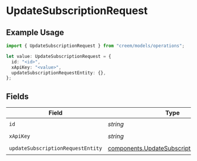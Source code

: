 # UpdateSubscriptionRequest

## Example Usage

```typescript
import { UpdateSubscriptionRequest } from "creem/models/operations";

let value: UpdateSubscriptionRequest = {
  id: "<id>",
  xApiKey: "<value>",
  updateSubscriptionRequestEntity: {},
};
```

## Fields

| Field                                                                                                    | Type                                                                                                     | Required                                                                                                 | Description                                                                                              |
| -------------------------------------------------------------------------------------------------------- | -------------------------------------------------------------------------------------------------------- | -------------------------------------------------------------------------------------------------------- | -------------------------------------------------------------------------------------------------------- |
| `id`                                                                                                     | *string*                                                                                                 | :heavy_check_mark:                                                                                       | N/A                                                                                                      |
| `xApiKey`                                                                                                | *string*                                                                                                 | :heavy_check_mark:                                                                                       | N/A                                                                                                      |
| `updateSubscriptionRequestEntity`                                                                        | [components.UpdateSubscriptionRequestEntity](../../models/components/updatesubscriptionrequestentity.md) | :heavy_check_mark:                                                                                       | N/A                                                                                                      |